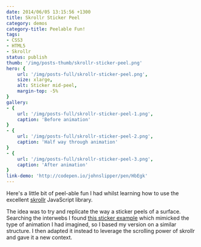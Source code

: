 ```yaml
---
date: 2014/06/05 13:15:56 +1300
title: Skrollr Sticker Peel
category: demos
category-title: Peelable Fun!
tags:
- CSS3
- HTML5
- Skrollr
status: publish
thumb: '/img/posts-thumb/skrollr-sticker-peel.png'
hero: {
	url: '/img/posts-full/skrollr-sticker-peel.png',
	size: xlarge,
	alt: Sticker mid-peel,
	margin-top: -5%
}
gallery:
- {
	url: '/img/posts-full/skrollr-sticker-peel-1.png',
	caption: 'Before animation'
}
- {
	url: '/img/posts-full/skrollr-sticker-peel-2.png',
	caption: 'Half way through animation'
}
- {
	url: '/img/posts-full/skrollr-sticker-peel-3.png',
	caption: 'After animation'
}
link-demo: 'http://codepen.io/johnslipper/pen/HbEgk'
---
```


Here's a little bit of peel-able fun I had whilst learning how to use the excellent [skrollr](http://prinzhorn.github.io/skrollr/ "Skrollr JavaScript library") JavaScript library.

The idea was to try and replicate the way a sticker peels of a surface. Searching the interwebs I found [this sticker example](http://codepen.io/patrickkunka/pen/axEgL "CSS3 based peeling sticker CodePen demo") which mimicked the type of animation I had imagined, so I based my version on a similar structure. I then adapted it instead to leverage the scrolling power of skrollr and gave it a new context.